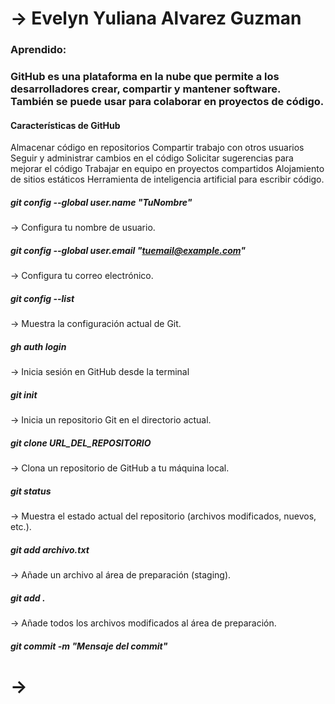# → Evelyn Yuliana Alvarez Guzman 
### Aprendido:
### GitHub es una plataforma en la nube que permite a los desarrolladores crear, compartir y mantener software. También se puede usar para colaborar en proyectos de código. 
#### Características de GitHub 
Almacenar código en repositorios
Compartir trabajo con otros usuarios
Seguir y administrar cambios en el código
Solicitar sugerencias para mejorar el código
Trabajar en equipo en proyectos compartidos
Alojamiento de sitios estáticos
Herramienta de inteligencia artificial para escribir código.

##### git config --global user.name "TuNombre"
→ Configura tu nombre de usuario.

##### git config --global user.email "tuemail@example.com"
→ Configura tu correo electrónico.

##### git config --list
→ Muestra la configuración actual de Git.

##### gh auth login
→ Inicia sesión en GitHub desde la terminal

##### git init
→ Inicia un repositorio Git en el directorio actual.

##### git clone URL_DEL_REPOSITORIO
→ Clona un repositorio de GitHub a tu máquina local.
##### git status
→ Muestra el estado actual del repositorio (archivos modificados, nuevos, etc.).

##### git add archivo.txt
→ Añade un archivo al área de preparación (staging).

##### git add .
→ Añade todos los archivos modificados al área de preparación.

##### git commit -m "Mensaje del commit"
# →
